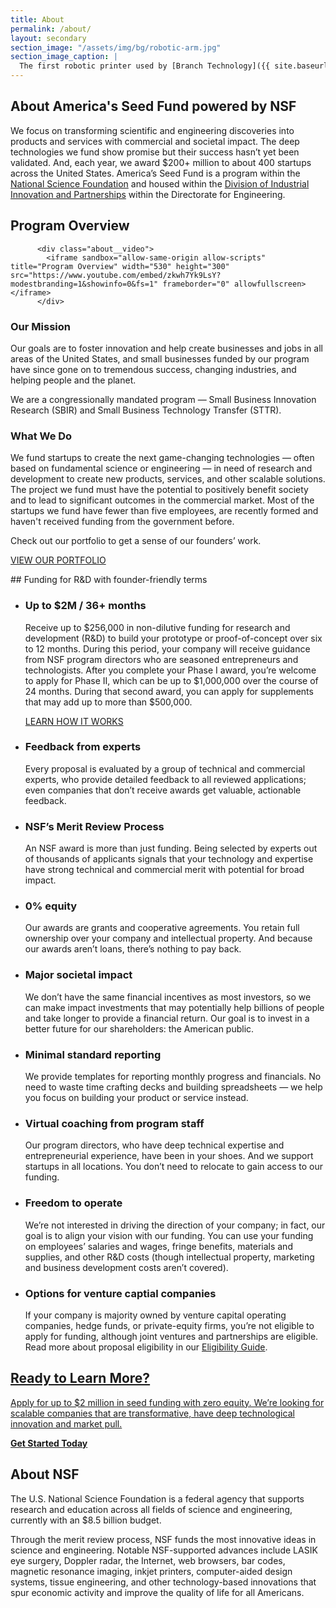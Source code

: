 ```yaml
---
title: About
permalink: /about/
layout: secondary
section_image: "/assets/img/bg/robotic-arm.jpg"
section_image_caption: |
  The first robotic printer used by [Branch Technology]({{ site.baseurl }}/portfolio/details/?company=branch-technology-llc), an NSF-funded company that has created a new way of 3D printing.
---
```

<head>
<script type="text/javascript"> setTimeout(function(){var a=document.createElement("script"); var b=document.getElementsByTagName("script")[0]; a.src=document.location.protocol+"//script.crazyegg.com/pages/scripts/0041/5508.js?"+Math.floor(new Date().getTime()/3600000); a.async=true;a.type="text/javascript";b.parentNode.insertBefore(a,b)}, 1); </script>
</head>

<section class="section-header background-light-blue">
<div class="usa-section usa-content usa-grid">
<div class="usa-width-one-whole" markdown="1">

# About America's Seed Fund powered by NSF

We focus on transforming scientific and engineering discoveries into products and services with commercial and societal impact. The deep technologies we fund show promise but their success hasn’t yet been validated. And, each year, we award $200+ million to about 400 startups across the United States. America’s Seed Fund is a program within the <a href="https://www.nsf.gov/" target="_blank">National Science Foundation</a> and housed within the <a href="https://www.nsf.gov/div/index.jsp?div=IIP" target="_blank">Division of Industrial Innovation and Partnerships</a> within the Directorate for Engineering. 

</div>
</div>
</section>

<section class="background-white">
        <div class="usa-section usa-content usa-grid">
          <h2>Program Overview</h2>

          <div class="about__video">
            <iframe sandbox="allow-same-origin allow-scripts" title="Program Overview" width="530" height="300" src="https://www.youtube.com/embed/zkwh7Yk9LsY?modestbranding=1&showinfo=0&fs=1" frameborder="0" allowfullscreen></iframe>
          </div>        
  
<div class="usa-width-one-half">
  <h3>Our Mission</h3>
  
  <p>Our goals are to foster innovation and help create businesses and jobs in all areas of the United States, and small businesses funded by our program have since gone on to tremendous success, changing industries, and helping people and the planet. </p>
    <p>We are a congressionally mandated program — Small Business Innovation Research (SBIR) and Small Business Technology Transfer (STTR).</p>
           
</div>

<div class="usa-width-one-half">
<h3>What We Do</h3>
           <p>We fund startups to create the next game-changing technologies — often based on fundamental science or engineering — in need of research and development to create new products, services, and other scalable solutions. The project we fund must have the potential to positively benefit society and to lead to significant outcomes in the commercial market. Most of the startups we fund have fewer than five employees, are recently formed and haven't received funding from the government before.</p>
  <p>Check out our portfolio to get a sense of our founders’ work.</p>
   <p><a href="{{ site.baseurl }}/portfolio/" class="usa-button usa-button-primary">VIEW OUR PORTFOLIO</a></p>
            </div>
        </div>
</section>

<section class="background-light-blue">
<div class="usa-section usa-content usa-grid" markdown="1">
<div class="usa-width-one-third" markdown="1">
## Funding for R&D with founder-friendly terms
</div>

<div class="usa-width-two-thirds about__funding">
  <ul>

<li>
                <h3>Up to $2M / 36+ months</h3>
                Receive up to $256,000 in non-dilutive funding for research and development (R&D) to build your prototype or proof-of-concept over six to 12 months. During this period, your company will receive guidance from NSF program directors who are seasoned entrepreneurs and technologists. After you complete your Phase I award, you’re welcome to apply for Phase II,  which can be up to $1,000,000 over the course of 24 months. During that second award, you can apply for supplements that may add up to more than $500,000.<p><a href="{{ site.baseurl }}/apply/get-started/" class="usa-button usa-button-primary">LEARN HOW IT WORKS</a></p>
              </li>
              <li>
                <h3>Feedback from experts</h3>
                Every proposal is evaluated by a group of technical and commercial experts, who provide detailed feedback to all reviewed applications; even companies that don’t receive awards get valuable, actionable feedback.
              </li>
              <li>
                <h3>NSF’s Merit Review Process</h3>
                An NSF award is more than just funding. Being selected by experts out of thousands of applicants signals that your technology and expertise have strong technical and commercial merit with potential for broad impact.
              </li>
              <li>
                <h3>0% equity</h3>
                Our awards are grants and cooperative agreements. You retain full ownership over your company and intellectual property. And because our awards aren’t loans, there’s nothing to pay back.
              </li>
              <li>
                <h3>Major societal impact</h3>
                We don’t have the same financial incentives as most investors, so we can make impact investments that may potentially help billions of people and take longer to provide a financial return. Our goal is to invest in a better future for our shareholders: the American public.
              </li>
              <li>
                <h3>Minimal standard reporting</h3>
                We provide templates for reporting monthly progress and financials. No need to waste time crafting decks and building spreadsheets — we help you focus on building your product or service instead.
              </li>
              <li>
                <h3>Virtual coaching from program staff</h3>
                Our program directors, who have deep technical expertise and entrepreneurial experience, have been in your shoes. And we support startups in all locations. You don’t need to relocate to gain access to our funding.
              </li>
              <li>
                <h3>Freedom to operate</h3>
                We’re not interested in driving the direction of your company; in fact, our goal is to align your vision with our funding. You can use your funding on employees’ salaries and wages, fringe benefits, materials and supplies, and other R&D costs (though intellectual property, marketing and business development costs aren’t covered).
              </li>
              <li>
                <h3>Options for venture captial companies</h3>
                If your company is majority owned by venture capital operating companies, hedge funds, or private-equity firms, you’re not eligible to apply for funding, although joint ventures and partnerships are eligible. Read more about proposal eligibility in our <a href="https://www.sbir.gov/faqs/eligibility-requirements" target="_blank">Eligibility Guide</a>.
              </li>
            </ul>

</div>
</div>
</section>
<section class="background-white">
<div class="usa-section usa-content usa-grid">
 <div class="step-banner">
            <a class="step-banner__content" href="{{ site.baseurl }}/apply/get-started/">
              <h2>Ready to Learn More?</h2>
              <p>Apply for up to $2 million in seed funding with zero equity. We’re looking for scalable companies that are transformative, have deep technological innovation and market pull.</p>
              <p><b>Get Started Today</b></p>
            </a>
          </div>
</div>
</section>


<section class="background-light-blue">
<div class="usa-section usa-content usa-grid" markdown="1">  
  
## About NSF
<p>
The U.S. National Science Foundation is a federal agency that supports research and education across all fields of science and engineering, currently with an $8.5 billion budget.</p>
   <p>Through the merit review process, NSF funds the most innovative ideas in science and engineering. Notable NSF-supported advances include LASIK eye surgery, Doppler radar, the Internet, web browsers, bar codes, magnetic resonance imaging, inkjet printers, computer-aided design systems, tissue engineering, and other technology-based innovations that spur economic activity and improve the quality of life for all Americans.</p>

</div>
</section>
